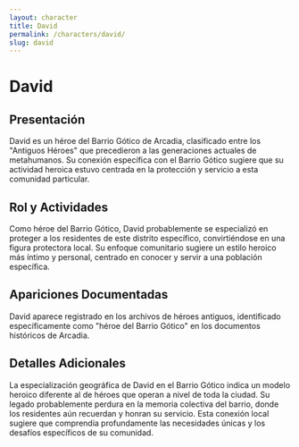 ```yaml
---
layout: character
title: David
permalink: /characters/david/
slug: david
---
```


# David

## Presentación
David es un héroe del Barrio Gótico de Arcadia, clasificado entre los "Antiguos Héroes" que precedieron a las generaciones actuales de metahumanos. Su conexión específica con el Barrio Gótico sugiere que su actividad heroica estuvo centrada en la protección y servicio a esta comunidad particular.

## Rol y Actividades
Como héroe del Barrio Gótico, David probablemente se especializó en proteger a los residentes de este distrito específico, convirtiéndose en una figura protectora local. Su enfoque comunitario sugiere un estilo heroico más íntimo y personal, centrado en conocer y servir a una población específica.

## Apariciones Documentadas
David aparece registrado en los archivos de héroes antiguos, identificado específicamente como "héroe del Barrio Gótico" en los documentos históricos de Arcadia.

## Detalles Adicionales
La especialización geográfica de David en el Barrio Gótico indica un modelo heroico diferente al de héroes que operan a nivel de toda la ciudad. Su legado probablemente perdura en la memoria colectiva del barrio, donde los residentes aún recuerdan y honran su servicio. Esta conexión local sugiere que comprendía profundamente las necesidades únicas y los desafíos específicos de su comunidad.